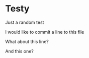 # Testy
Just a random test

I would like to commit a line to this file

What about this line?   

And this one? 
